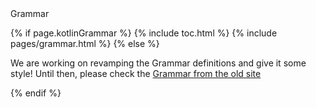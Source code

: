 
<div class="page-title">Grammar</div>

{% if page.kotlinGrammar %}
{% include toc.html %}
{% include pages/grammar.html %}
{% else %}

We are working on revamping the Grammar definitions and give it some style! Until then, please check the [Grammar from the old site](http://confluence.jetbrains.com/display/Kotlin/Grammar)

{% endif %}

